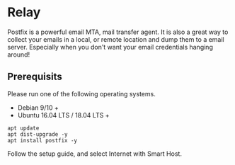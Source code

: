 <!-- TITLE: Relay -->
<!-- SUBTITLE: Setting up a simple postfix relay -->

# Relay

Postfix is a powerful email MTA, mail transfer agent. It is also a great way to collect your emails in a local, or remote location and dump them to a email server. Especially when you don't want your email credentials hanging around!

## Prerequisits
Please run one of the following operating systems.
* Debian 9/10 +
* Ubuntu 16.04 LTS / 18.04 LTS +

``` 
apt update 
apt dist-upgrade -y
apt install postfix -y
```

Follow the setup guide, and select Internet with Smart Host.

